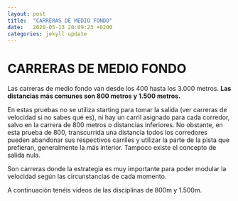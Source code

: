 ```yaml
---
layout: post
title:  "CARRERAS DE MEDIO FONDO"
date:   2020-05-13 20:09:23 +0200
categories: jekyll update
---
```


# CARRERAS DE MEDIO FONDO

Las carreras de medio fondo van desde los 400 hasta los 3.000 metros. **Las distancias más comunes son 800 metros y 1.500 metros.**

En estas pruebas no se utiliza starting para tomar la salida (ver carreras de velocidad si no sabes qué es), ni hay un carril asignado para cada corredor, salvo en la carrera de 800 metros o distancias inferiores. No obstante, en esta prueba de 800, transcurrida una distancia todos los corredores pueden abandonar sus respectivos carriles y utilizar la parte de la pista que prefieran, generalmente la más interior. Tampoco existe el concepto de salida nula.

Son carreras donde la estrategia es muy importante para poder modular la velocidad según las circunstancias de cada momento.

A continuación tenéis vídeos de las disciplinas de 800m y 1.500m.
